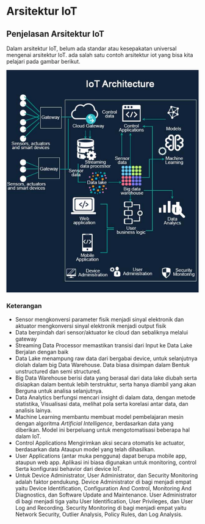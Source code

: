 # Arsitektur IoT

## Penjelasan Arsitektur IoT

Dalam arsitektur IoT, belum ada standar atau kesepakatan universal mengenai arsitektur IoT. ada salah satu contoh arsitektur iot yang bisa kita pelajari pada gambar berikut.

![](../.gitbook/assets/image%20%281%29.png)

### Keterangan

* Sensor mengkonversi parameter fisik menjadi sinyal elektronik dan aktuator mengkonversi sinyal elektronik menjadi output fisik
* Data berpindah dari sensor/aktuator ke cloud dan sebaliknya melalui gateway
* Streaming Data Processor memastikan transisi dari Input ke Data Lake Berjalan dengan baik
* Data Lake menampung raw data dari bergabai device, untuk selanjutnya diolah dalam big Data Warehouse. Data biasa disimpan dalam Bentuk unstructured dan semi structured.
* Big Data Warehouse berisi data yang berasal dari data lake diubah serta disiapkan dalam bentuk lebih terstruktur, serta hanya diambil yang akan Berguna untuk analisa selanjutnya.
* Data Analytics berfungsi mencari insight di dalam data, dengan metode statistika, Visualisasi data, melihat pola serta korelasi antar data, dan analisis lainya.
* Machine Learning membantu membuat model pembelajaran mesin dengan algoritma _Artificial Intelligence_, berdasarkan data yang diberikan. Model ini berpeluang untuk mengotomatisasi beberapa hal dalam IoT.
* Control Applications Mengirimkan aksi secara otomatis ke actuator, berdasarkan data Ataupun model yang telah dihasilkan.
* User Applications \(antar muka pengguna\) dapat berupa mobile app, ataupun web app. Aplikasi ini biasa digunakan untuk monitoring, control Serta konfigurasi behavior dari device IoT.
* Untuk Device Administrator, User Administrator, dan Security Monitoring adalah faktor pendukung. Device Administrator di bagi menjadi empat yaitu Device Identification, Configuration And Control, Monitoring And Diagnostics, dan Software Update and Maintenance. User Administrator di bagi menjadi tiga yaitu User Identification, User Privileges, dan User Log and Recording. Security Monitoring di bagi menjadi empat yaitu Network Security, Outlier Analysis, Policy Rules, dan Log Analysis.

